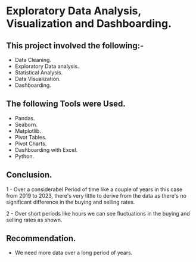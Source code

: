 # Exploratory Data Analysis, Visualization and Dashboarding.

## This project involved the following:-

- Data Cleaning.
- Exploratory Data analysis.
- Statistical Analysis.
- Data Visualization.
- Dashboarding.

## The following Tools were Used.

- Pandas.
- Seaborn.
- Matplotlib.
- Pivot Tables.
- Pivot Charts.
- Dashboarding with Excel.
- Python.

## Conclusion.

1 - Over a considerabel Period of time like a couple of years in this case from 2019 to 2023, there's very little to derive from the data as there's no significant difference in the buying and selling rates.

2 - Over short periods like hours we can see fluctuations in the buying and selling rates as shown.

## Recommendation.

- We need more data over a long period of years.

